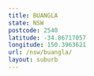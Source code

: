 ```yaml
---
title: BUANGLA
state: NSW
postcode: 2540
latitude: -34.86717057
longitude: 150.3963621
url: /nsw/buangla/
layout: suburb
---
```


